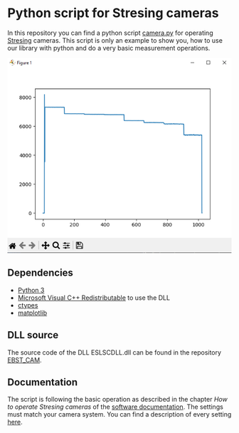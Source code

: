 # Python script for Stresing cameras

In this repository you can find a python script [camera.py](https://github.com/Entwicklungsburo-Stresing/stresing_python/blob/master/camera.py) for operating [Stresing](https://stresing.de) cameras. This script is only an example to show you, how to use our library with python and do a very basic measurement operations.

![screenshot of the plot](https://github.com/Entwicklungsburo-Stresing/stresing_python/blob/master/screenshot/graph.png)

## Dependencies
* [Python 3](https://www.python.org/)
* [Microsoft Visual C++ Redistributable](https://aka.ms/vs/16/release/vc_redist.x64.exe) to use the DLL
* [ctypes](https://pypi.org/project/ctypes/)
* [matplotlib](https://pypi.org/project/matplotlib/)

## DLL source
The source code of the DLL ESLSCDLL.dll can be found in the repository [EBST_CAM](https://github.com/Entwicklungsburo-Stresing/EBST_CAM).

## Documentation
The script is following the basic operation as described in the chapter *How to operate Stresing cameras* of the [software documentation](https://entwicklungsburo-stresing.github.io/). The settings must match your camera system. You can find a description of every setting [here](https://entwicklungsburo-stresing.github.io/structmeasurement__settings.html).
